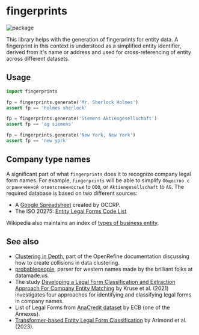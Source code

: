 # fingerprints

![package](https://github.com/opensanctions/fingerprints/workflows/package/badge.svg)

This library helps with the generation of fingerprints for entity data. A fingerprint
in this context is understood as a simplified entity identifier, derived from it's
name or address and used for cross-referencing of entity across different datasets.

## Usage

```python
import fingerprints

fp = fingerprints.generate('Mr. Sherlock Holmes')
assert fp == 'holmes sherlock'

fp = fingerprints.generate('Siemens Aktiengesellschaft')
assert fp == 'ag siemens'

fp = fingerprints.generate('New York, New York')
assert fp == 'new york'
```

## Company type names

A significant part of what `fingerprints` does it to recognize company legal form
names. For example, `fingerprints` will be able to simplify `Общество с ограниченной ответственностью` to `ООО`, or `Aktiengesellschaft` to `AG`. The required database
is based on two different sources:

* A [Google Spreadsheet](https://docs.google.com/spreadsheets/d/1Cw2xQ3hcZOAgnnzejlY5Sv3OeMxKePTqcRhXQU8rCAw/edit?ts=5e7754cf#gid=0) created by OCCRP.
* The ISO 20275: [Entity Legal Forms Code List](https://www.gleif.org/en/about-lei/code-lists/iso-20275-entity-legal-forms-code-list)

Wikipedia also maintains an index of [types of business entity](https://en.wikipedia.org/wiki/Types_of_business_entity).

## See also

* [Clustering in Depth](https://github.com/OpenRefine/OpenRefine/wiki/Clustering-In-Depth), part of the OpenRefine documentation discussing how to create collisions in data clustering.
* [probablepeople](https://github.com/datamade/probablepeople), parser for western names made by the brilliant folks at datamade.us.
* The study [Developing a Legal Form Classification and Extraction Approach For Company Entity Matching](https://www.tib-op.org/ojs/index.php/bis/article/view/44) by Kruse et al. (2021) investigates four approaches for identifying and classifying legal forms in company names.
* List of Legal Forms from [AnaCredit dataset](https://www.ecb.europa.eu/stats/ecb_statistics/anacredit/html/index.en.html) by ECB (one of the Annexes).
* [Transformer-based Entity Legal Form Classification](https://arxiv.org/pdf/2310.12766) by Arimond et al. (2023).

